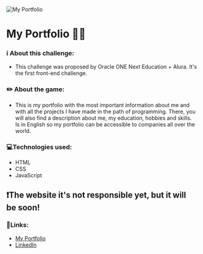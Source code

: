 ![My Portfolio](https://user-images.githubusercontent.com/103202544/180793260-1fafa759-7c76-4c9d-8654-872ad6d93fd4.png)

# **My Portfolio** 👩‍💻

### ℹ️ About this challenge:

* This challenge was proposed by Oracle ONE Next Education + Alura. It's the first front-end challenge.

### ✏️ About the game:

* This is my portfolio with the most important information about me and with all the projects I have made in the path of programming.
There, you will also find a description about me, my education, hobbies and skills. Is in English so my portfolio can be accessible to companies all over the world. 

### 💻Technologies used:

* HTML
* CSS
* JavaScript

## ❗The website it's not responsible yet, but it will be soon!

### 🔗Links: 

* <a href="https://qbrubs.github.io/My_portfolio/">My Portfolio</a>
* <a href="https://linkedin.com/in/qbrubs/">LinkedIn</a>
